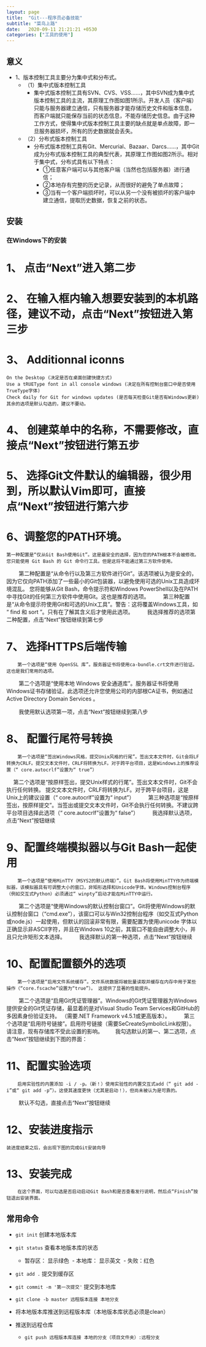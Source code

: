 ```yaml
---
layout: page
title:  "Git---程序员必备技能"
subtitle: "菜鸟上路"
date:   2020-09-11 21:21:21 +0530
categories: ["工具的使用"]
---
```


## 意义
- 1、版本控制工具主要分为集中式和分布式。
    - （1）集中式版本控制工具
        - 集中式版本控制工具有SVN、CVS、VSS……，其中SVN成为集中式版本控制工具的主流，其原理工作图如图1所示。开发人员（客户端）只能与服务器建立通信，只有服务器才能存储历史文件和版本信息，而客户端就只能保存当前的状态信息，不能存储历史信息。由于这种工作方式，使得集中式版本控制工具主要的缺点就是单点故障，即一旦服务器损坏，所有的历史数据就会丢失。
    - （2）分布式版本控制工具
        - 分布式版本控制工具有Git、Mercurial、Bazaar、Darcs……，其中Git成为分布式版本控制工具的典型代表，其原理工作图如图2所示。相对于集中式，分布式具有以下特点：
            - ①任意客户端可以与其他客户端（当然也包括服务器）进行通信；
            - ②本地存有完整的历史记录，从而很好的避免了单点故障；
            - ③当有一个客户端损坏时，可以从另一个没有被损坏的客户端中建立通信，提取历史数据，恢复之前的状态。
## 安装


### 在Windows下的安装
# 1、 点击“Next”进入第二步

# 2、 在输入框内输入想要安装到的本机路径，建议不动，点击“Next”按钮进入第三步

# 3、 Additionnal iconns
    On the Desktop (决定是否在桌面创建快捷方式)
    Use a tRUEType font in all console windows (决定在所有控制台窗口中是否使用TrueType字体)
    Check daily for Git for windows updates (是否每天检查Git是否有Windows更新)
    其余的选项是默认勾选的，建议不要动。

# 4、 创建菜单中的名称，不需要修改，直接点“Next”按钮进行第五步

# 5、 选择Git文件默认的编辑器，很少用到，所以默认Vim即可，直接点“Next”按钮进行第六步

# 6、调整您的PATH环境。
    
    第一种配置是“仅从Git Bash使用Git”。这是最安全的选择，因为您的PATH根本不会被修改。您只能使用 Git Bash 的 Git 命令行工具。但是这将不能通过第三方软件使用。
    第二种配置是“从命令行以及第三方软件进行Git”。该选项被认为是安全的，因为它仅向PATH添加了一些最小的Git包装器，以避免使用可选的Unix工具造成环境混乱。
    您将能够从Git Bash，命令提示符和Windows PowerShell以及在PATH中寻找Git的任何第三方软件中使用Git。这也是推荐的选项。
    第三种配置是“从命令提示符使用Git和可选的Unix工具”。警告：这将覆盖Windows工具，如 “ find 和 sort ”。只有在了解其含义后才使用此选项。
    我选择推荐的选项第二种配置，点击“Next”按钮继续到第七步

# 7、 选择HTTPS后端传输
        第一个选项是“使用 OpenSSL 库”。服务器证书将使用ca-bundle.crt文件进行验证。这也是我们常用的选项。

        第二个选项是“使用本地 Windows 安全通道库”。服务器证书将使用Windows证书存储验证。此选项还允许您使用公司的内部根CA证书，例如通过Active Directory Domain Services 。

    我使用默认选项第一项，点击“Next”按钮继续到第八步

# 8、 配置行尾符号转换
        第一个选项是“签出Windows风格，提交Unix风格的行尾”。签出文本文件时，Git会将LF转换为CRLF。提交文本文件时，CRLF将转换为LF。对于跨平台项目，这是Windows上的推荐设置（“ core.autocrlf”设置为“ true”）
        第二个选项是“按原样签出，提交Unix样式的行尾”。签出文本文件时，Git不会执行任何转换。 提交文本文件时，CRLF将转换为LF。对于跨平台项目，这是Unix上的建议设置（“ core.autocrlf”设置为“ input”）
        第三种选项是“按原样签出，按原样提交”。当签出或提交文本文件时，Git不会执行任何转换。不建议跨平台项目选择此选项（“ core.autocrlf”设置为“ false”）
    我选择默认选项，点击“Next”按钮继续

# 9、配置终端模拟器以与Git Bash一起使用
        第一个选项是“使用MinTTY（MSYS2的默认终端）”。Git Bash将使用MinTTY作为终端模拟器，该模拟器具有可调整大小的窗口，非矩形选择和Unicode字体。Windows控制台程序（例如交互式Python）必须通过“ winpty”启动才能在MinTTY中运行。
        第二个选项是“使用Windows的默认控制台窗口”。Git将使用Windows的默认控制台窗口（“cmd.exe”），该窗口可以与Win32控制台程序（如交互式Python或node.js）一起使用，但默认的回滚非常有限，需要配置为使用unicode 字体以正确显示非ASCII字符，并且在Windows 10之前，其窗口不能自由调整大小，并且只允许矩形文本选择。
    我选择默认的第一种选项，点击“Next”按钮继续

# 10、配置配置额外的选项
        第一个选项是“启用文件系统缓存”。文件系统数据将被批量读取并缓存在内存中用于某些操作（“core.fscache”设置为“true”）。 这提供了显著的性能提升。
         第二个选项是“启用Git凭证管理器”。Windows的Git凭证管理器为Windows提供安全的Git凭证存储，最显着的是对Visual Studio Team Services和GitHub的多因素身份验证支持。 （需要.NET Framework v4.5.1或更高版本）。
        第三个选项是“启用符号链接”。启用符号链接（需要SeCreateSymbolicLink权限）。请注意，现有存储库不受此设置的影响。
  我勾选默认的第一、第二选项，点击“Next”按钮继续到下图的界面：

# 11、配置实验选项
        启用实验性的内置添加 -i / -p。（新！）使用实验性的内置交互式add（“ git add -i”或“ git add -p”）。这使其速度更快（尤其是启动！），但尚未被认为是可靠的。
    默认不勾选，直接点击“Next”按钮继续

# 12、安装进度指示
    装进度结束之后，会出现下图的完成Git安装向导

# 13、安装完成
        在这个界面，可以勾选是否启动启动Git Bash和是否查看发行说明，然后点“Finish”按钮退出安装界面。
## 常用命令
- `git init` 创建本地版本库

- `git status` 查看本地版本库的状态
    - 暂存区： 显示绿色
​    - 本地库： 显示英文
​    - 失败：红色


- `git add .`    提交到缓存区

- `git commit -m '第一次提交'`      提交到本地库 

- `git clone -b master 远程版本连接 本地分支`

- 将本地版本库推送到远程版本库（本地版本库状态必须是clean）

- 推送到远程仓库
    - `git push 远程版本库连接 本地的分支（项目文件夹）:远程分支`